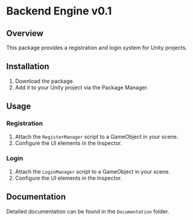 # Backend Engine v0.1

## Overview

This package provides a registration and login system for Unity projects.

## Installation

1. Download the package.
2. Add it to your Unity project via the Package Manager.

## Usage

### Registration

1. Attach the `RegisterManager` script to a GameObject in your scene.
2. Configure the UI elements in the Inspector.

### Login

1. Attach the `LoginManager` script to a GameObject in your scene.
2. Configure the UI elements in the Inspector.

## Documentation

Detailed documentation can be found in the `Documentation` folder.
